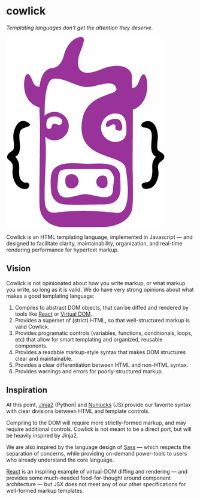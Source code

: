 cowlick
=======

_Templating languages don't get the attention they deserve._

![](logos/cowlick-logo.png)

Cowlick is an
HTML templating language,
implemented in Javascript —
and designed to facilitate
clarity, maintainability, organization,
and real-time rendering performance
for hypertext markup.


Vision
------

Cowlick is not opinionated about how you write markup,
or what markup you write, so long as it is valid.
We do have very strong opinions
about what makes a good templating language:

1. Compiles to abstract DOM objects,
   that can be diffed and rendered
   by tools like [React] or [Virtual DOM].
2. Provides a superset of (strict) HTML,
   so that well-structured markup
   is valid Cowlick.
3. Provides programatic controls
   (variables, functions, conditionals, loops, etc)
   that allow for smart templating
   and organized, reusable components.
4. Provides a readable markup-style syntax
   that makes DOM structures clear and maintainable.
5. Provides a clear differentiation
   between HTML and non-HTML syntax.
5. Provides warnings and errors
   for poorly-structured markup.

[React]: https://facebook.github.io/react/
[Virtual DOM]: https://github.com/Matt-Esch/virtual-dom


Inspiration
-----------

At this point,
[Jinja2] (Python) and [Nunjucks] (JS)
provide our favorite syntax
with clear divisions between HTML
and template controls.

Compiling to the DOM will require
more strictly-formed markup,
and may require additional controls.
Cowlick is not meant to be a direct port,
but will be heavily inspired by Jinja2.

We are also inspired
by the language design of [Sass] —
which respects the separation of concerns,
while providing on-demand power-tools
to users who already understand the core language.

[React] is an inspiring example
of virtual-DOM diffing and rendering —
and provides some much-needed food-for-thought
around component architecture —
but JSX does not meet any of our other specifications
for well-formed markup templates.

[Jinja2]: http://jinja.pocoo.org/docs/dev/
[Nunjucks]: https://mozilla.github.io/nunjucks/
[Sass]: http://sass-lang.com/
